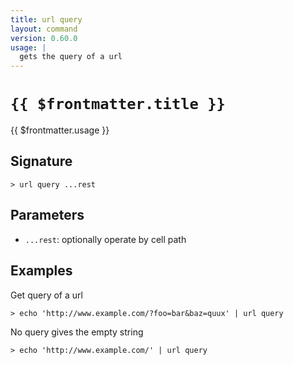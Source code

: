 ```yaml
---
title: url query
layout: command
version: 0.60.0
usage: |
  gets the query of a url
---
```


# `{{ $frontmatter.title }}`

<div style='white-space: pre-wrap;'>{{ $frontmatter.usage }}</div>

## Signature

`> url query ...rest`

## Parameters

- `...rest`: optionally operate by cell path

## Examples

Get query of a url

```shell
> echo 'http://www.example.com/?foo=bar&baz=quux' | url query
```

No query gives the empty string

```shell
> echo 'http://www.example.com/' | url query
```

